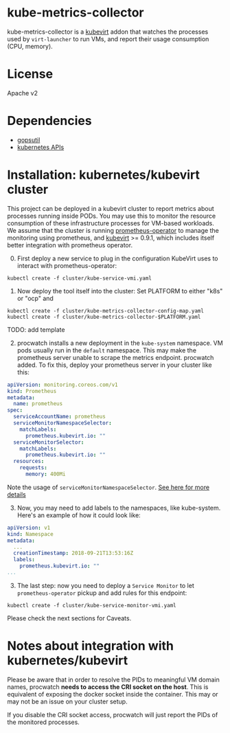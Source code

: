 kube-metrics-collector
======================

kube-metrics-collector is a [kubevirt](http://kubevirt.io) addon that watches the processes used by `virt-launcher` to run VMs, and report their usage consumption (CPU, memory).

License
=======

Apache v2

Dependencies
============

* [gopsutil](https://github.com/shirou/gopsutil)
* [kubernetes APIs](https://github.com/kubernetes/kubernetes)


Installation: kubernetes/kubevirt cluster
=========================================

This project can be deployed in a kubevirt cluster to report metrics about processes running inside PODs.
You may use this to monitor the resource consumption of these infrastructure processes for VM-based workloads.
We assume that the cluster is running [prometheus-operator](https://github.com/coreos/prometheus-operator/blob/master/Documentation/user-guides/getting-started.md) to manage the monitoring using prometheus,
and [kubevirt](https://github.com/kubevirt/kubevirt/releases/tag/v0.9.1) >= 0.9.1, which includes itself better integration with prometheus operator.

0. First deploy a new service to plug in the configuration KubeVirt uses to interact with prometheus-operator:
```
kubectl create -f cluster/kube-service-vmi.yaml
```

1. Now deploy the tool itself into the cluster:
Set PLATFORM to either "k8s" or "ocp" and
```
kubectl create -f cluster/kube-metrics-collector-config-map.yaml
kubectl create -f cluster/kube-metrics-collector-$PLATFORM.yaml
```

TODO: add template

2. procwatch installs a new deployment in the `kube-system` namespace. VM pods usually run in the `default` namespace.
This may make the prometheus server unable to scrape the metrics endpoint.
procwatch added. To fix this, deploy your prometheus server in your cluster like this:
```yaml
apiVersion: monitoring.coreos.com/v1
kind: Prometheus
metadata:
  name: prometheus
spec:
  serviceAccountName: prometheus
  serviceMonitorNamespaceSelector:
    matchLabels:
      prometheus.kubevirt.io: ""
  serviceMonitorSelector:
    matchLabels:
      prometheus.kubevirt.io: ""
  resources:
    requests:
      memory: 400Mi

```
Note the usage of `serviceMonitorNamespaceSelector`. [See here for more details](https://github.com/coreos/prometheus-operator/issues/1331)

3. Now, you may need to add labels to the namespaces, like kube-system. Here's an example of how it could look like:
```yaml
apiVersion: v1
kind: Namespace
metadata:
  ...
  creationTimestamp: 2018-09-21T13:53:16Z
  labels:
    prometheus.kubevirt.io: ""
...
```

3. The last step: now you need to deploy a `Service Monitor` to let `prometheus-operator` pickup and add rules for this endpoint:
```
kubectl create -f cluster/kube-service-monitor-vmi.yaml
```

Please check the next sections for Caveats.


Notes about integration with kubernetes/kubevirt
================================================

Please be aware that in order to resolve the PIDs to meaningful VM domain names, procwatch **needs to access the CRI socket on the host**.
This is equivalent of exposing the docker socket inside the container. This may or may not be an issue on your cluster setup.

If you disable the CRI socket access, procwatch will just report the PIDs of the monitored processes.

